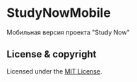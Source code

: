 # StudyNowMobile
Мобильная версия проекта "Study Now"

## License & copyright

Licensed under the [MIT License](LICENSE.md).

